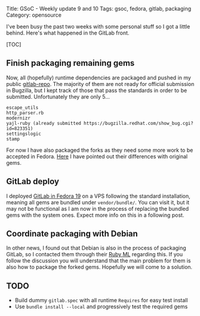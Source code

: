 Title: GSoC - Weekly update 9 and 10
Tags: gsoc, fedora, gitlab, packaging
Category: opensource

I've been busy the past two weeks with some personal stuff so I got a little behind.
Here's what happened in the GitLab front.

[TOC]

## Finish packaging remaining gems

Now, all (hopefully) runtime dependencies are packaged and pushed in my public [gitlab-repo][].
The majority of them are not ready for official submission in Bugzilla, but I kept track
of those that pass the standards in order to be submitted. Unfortunately they are only 5...

```
escape_utils
http_parser.rb
modernizr
yajl-ruby (already submitted https://bugzilla.redhat.com/show_bug.cgi?id=823351)
settingslogic
stamp
```

For now I have also packaged the forks as they need some more work to be accepted in Fedora.
[Here][forks] I have pointed out their differences with original gems.

## GitLab deploy

I deployed [GitLab in Fedora 19][glab] on a VPS following the standard installation, meaning all gems
are bundled under `vendor/bundle/`. You can visit it, but it may not be functional as I am now in the
process of replacing the bundled gems with the system ones. Expect more info on this in a following post.

## Coordinate packaging with Debian

In other news, I found out that Debian is also in the process of packaging GitLab, so I contacted them through
their [Ruby ML][debian-ruby] regarding this. If you follow the discussion you will understand that the main
problem for them is also how to package the forked gems. Hopefully we will come to a solution.

## TODO

- Build dummy `gitlab.spec` with all runtime `Requires` for easy test install
- Use `bundle install --local` and progressively test the required gems


[gitlab-repo]: http://repos.fedorapeople.org/repos/axilleas/gitlab/fedora-19/
[forks]: https://github.com/axilleas/gsoc/blob/master/packaging.md#gem-packaging-on-gitlab-forks
[debian-ruby]: http://debian.2.n7.nabble.com/Regarding-gitlab-td2843993.html
[glab]: https://fedora.axilleas.me
